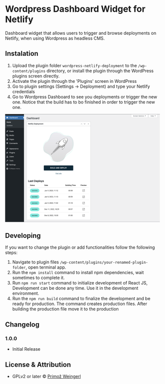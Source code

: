 # Wordpress Dashboard Widget for Netlify

Dashboard widget that allows users to trigger and browse deployments on Netlify, when using Wordpress as headless CMS.

## Instalation

1. Upload the plugin folder `wordpress-netlify-deployment` to the `/wp-content/plugins` directory, or install the plugin through the WordPress plugins screen directly.
2. Activate the plugin through the 'Plugins' screen in WordPress
3. Go to plugin settings (Settings -> Deployment) and type your Netlify credentials
4. Go to Wordpress Dashboard to see you deployments or trigger the new one. Notice that the build has to bo finished in order to trigger the new one.

![Screenshot](./screenshot.png)

## Developing

If you want to change the plugin or add functionalities follow the following steps:

1. Navigate to plugin files `/wp-content/plugins/your-renamed-plugin-folder`, open terminal app.
2. Run the `npm install` command to install npm dependencies, wait sometimes to complete it.
3. Run `npm run start` command to initialize development of React JS, Development can be done any time. Use it in the development environment.
4. Run the `npm run build` command to finalize the development and be ready for production. The command creates production files. After building the production file move it to the production

## Changelog

### 1.0.0

- Initial Release

## License & Attribution

- GPLv2 or later © [Primož Weingerl](https://weingerl.com)
